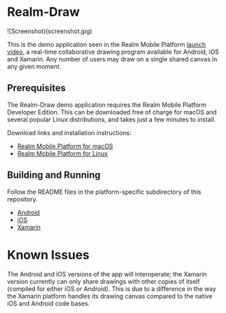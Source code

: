 # Realm-Draw

![Screenshot)(screenshot.jpg)

This is the demo application seen in the Realm Mobile Platform [launch video][1], a real-time collaborative drawing program available for Android, iOS and Xamarin. Any number of users may draw on a single shared canvas in any given moment.

## Prerequisites

The Realm-Draw demo application requires the Realm Mobile Platform Developer Edition. This can be downloaded free of charge for macOS and several popular Linux distributions, and takes just a few minutes to install.

Download links and installation instructions:

* [Realm Mobile Platform for macOS][2]
* [Realm Mobile Platform for Linux][3]

## Building and Running

Follow the README files in the platform-specific subdirectory of this repository.

* [Android][4]
* [iOS][5]
* [Xamarin][6]

# Known Issues

The Android and iOS versions of the app will interoperate; the Xamarin version currently can only share drawings with other copies of itself (compiled for either iOS or Android). This is due to a difference in the way the Xamarin platform handles its drawing canvas compared to the native iOS and Android code bases.


[1]: https://realm.io/news/introducing-realm-mobile-platform/
[2]: https://realm.io/docs/get-started/installation/mac/
[3]: https://realm.io/docs/get-started/installation/linux/
[4]: https://github.com/realm-demos/realm-draw/tree/master/Android
[5]: https://github.com/realm-demos/realm-draw/tree/master/Apple
[6]: https://github.com/realm-demos/realm-draw/tree/master/Xamarin
